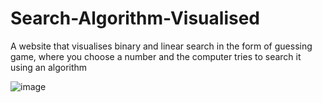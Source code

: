 # Search-Algorithm-Visualised
A website that visualises binary and linear search in the form of guessing game, where you choose a number and the computer tries to search it using an algorithm

![image](https://github.com/user-attachments/assets/2a016aee-51da-44b4-a942-262d70968e9c)
